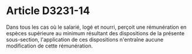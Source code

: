 # Article D3231-14

  
Dans tous les cas où le salarié, logé et nourri, perçoit une rémunération en espèces supérieure au minimum résultant des dispositions de la présente sous-section, l'application de ces dispositions n'entraîne aucune modification de cette rémunération.